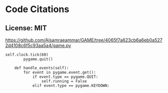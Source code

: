 # Code Citations

## License: MIT
https://github.com/Alsamraeammar/GAME/tree/4065f7a623cb6a6eb0a5272d4108c6f5c93aa5a4/game.py

```
self.clock.tick(60)
        pygame.quit()

    def handle_events(self):
        for event in pygame.event.get():
            if event.type == pygame.QUIT:
                self.running = False
            elif event.type == pygame.KEYDOWN:
```

